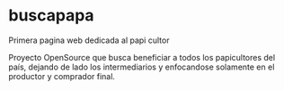# buscapapa
Primera pagina web dedicada al papi cultor

Proyecto OpenSource que busca beneficiar a todos los papicultores del país, 
dejando de lado los intermediarios y enfocandose solamente en el productor
y comprador final.
